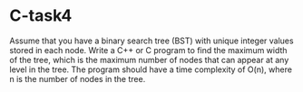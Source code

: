 # C-task4
Assume that you have a binary search tree (BST) with unique  integer values stored in each node. Write a C++ or C program to  find the maximum width of the tree, which is the maximum  number of nodes that can appear at any level in the tree. The  program should have a time complexity of O(n), where n is the  number of nodes in the tree.
